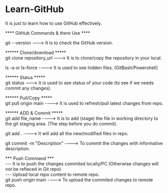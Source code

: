 # Learn-GitHub
It is just to learn how to use GitHub effectively. <br>

**** GitHub Commands & there Use  ****  <br>

git --version ---> It is to check the GitHub version. <br>

****** Clone/download ***** <br>
git clone repository_url ---> It is to clone/copy the repository in your local.<br>

ls -a or ls-force ----> It is used to see hidden files. (GitBash/Powershell) <br>

****** Status ***** <br>
git status ---> It is used to see status of your code (to see if we needs commit any changes). <br>

****** Pull/Copy ***** <br>
git pull origin main  ----> It is used to refresh/pull latest changes from repo.<br>

****** ADD & Commit ***** <br>
git add file_name  ----> It is to add (stage) the file in working directory to the git staging area. (The step before you do commit). <br>

git add .  ----> It will add all the new/modified files in repo. <br>

git commit -m "Description"  ----> To commit the changes with informative description.  <br>

*** Push Command *** <br> 
--- It is to push the changes commited locally/PC (Otherwise changes will not be refleced in Git repo) <br>
--- Upload local repo content to remote repo. <br>
git push origin main  ----> To upload the commited changes to remote repo. <br>
